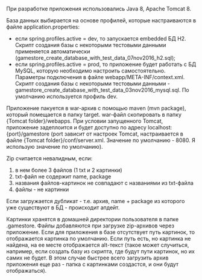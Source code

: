 При разработке приложения использовались Java 8, Apache Tomcat 8.

База данных выбирается на основе профилей, которые настраиваются в файле application.properties:
- если spring.profiles.active = dev, то запускается embedded БД H2. Скрипт создания базы с некоторыми тестовыми данными применяется автоматически (gamestore_create_database_with_test_data_07nov2016_h2.sql);
- если spring.profiles.active = prod, то приложение будет работать c БД MySQL, которую необходимо настроить самостоятельно. Параметры подключения в файле webapp/META-INF/context.xml. Скрипт создания базы с некоторыми тестовыми данными - gamestore_create_database_with_test_data_03nov2016_mysql.sql.
По умолчанию используется профиль dev.

Приложение пакуется в war-архив с помощью maven (mvn package), который помещается в папку target. war-файл скопировать в папку {Tomcat folder}/webapps. При условии запущенного Tomcat, приложение задеплоится и будет доступно по адресу localhost:{port}/gamestore (port зависит от настроек Tomcat, настраивается в файле {Tomcat folder}/conf/server.xml. Значение по умолчанию - 8080. Я использую значение по умолчанию).

Zip считается невалидным, если:
1. в нем более 3 файлов (1 txt и 2 картинки)
2. txt-файл не содержит name, package
3. названия файлов-картинок не совпадают с названиями из txt-файла
4. файлы - не картинки

Если загружается дубликат - т.е. архив, name + package из которого уже существуют в БД - происходит апдейт.

Картинки хранятся в домашней директории пользователя в папке .gamestore. Файлы добавляются при загрузке zip-архивов через приложение. Если для приложения в базе отсутствует путь картинок, то отображается картинка по умолчанию. Если путь есть, но картинка не найдена, на ее месте отображается alt-текст (такое может случиться, например, если создать базу из скрипта, где будут пути картинок, но их самих не будет. В этом случае быстрее всего загрузить архив приложения еще раз - папка с картинками создастся, и они будут отображаться).